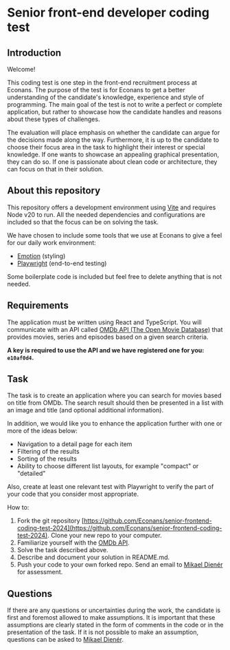 # Senior front-end developer coding test

## Introduction

Welcome!

This coding test is one step in the front-end recruitment process at Econans. The purpose of the test is for Econans to get a better understanding of the candidate's knowledge, experience and style of programming. The main goal of the test is not to write a perfect or complete application, but rather to showcase how the candidate handles and reasons about these types of challenges.

The evaluation will place emphasis on whether the candidate can argue for the decisions made along the way. Furthermore, it is up to the candidate to choose their focus area in the task to highlight their interest or special knowledge. If one wants to showcase an appealing graphical presentation, they can do so. If one is passionate about clean code or architecture, they can focus on that in their solution.

## About this repository

This repository offers a development environment using [Vite](https://vitejs.dev) and requires Node v20 to run. All the needed dependencies and configurations are included so that the focus can be on solving the task.

We have chosen to include some tools that we use at Econans to give a feel for our daily work environment:

- [Emotion](https://emotion.sh/docs/introduction) (styling)
- [Playwright](https://playwright.dev/) (end-to-end testing)

Some boilerplate code is included but feel free to delete anything that is not needed.

## Requirements

The application must be written using React and TypeScript. You will communicate with an API called [OMDb API (The Open Movie Database)](http://www.omdbapi.com/) that provides movies, series and episodes based on a given search criteria.

**A key is required to use the API and we have registered one for you: `e10af0d4`.**

## Task

The task is to create an application where you can search for movies based on title from OMDb. The search result should then be presented in a list with an image and title (and optional additional information).

In addition, we would like you to enhance the application further with one or more of the ideas below:

- Navigation to a detail page for each item
- Filtering of the results
- Sorting of the results
- Ability to choose different list layouts, for example "compact" or "detailed"

Also, create at least one relevant test with Playwright to verify the part of your code that you consider most appropriate.

How to:

1. Fork the git repository [https://github.com/Econans/senior-frontend-coding-test-2024](https://github.com/Econans/senior-frontend-coding-test-2024). Clone your new repo to your computer.
2. Familiarize yourself with the [OMDb API](http://www.omdbapi.com/).
3. Solve the task described above.
4. Describe and document your solution in README.md.
5. Push your code to your own forked repo. Send an email to [Mikael Dienér](mailto:mikael.diener@econans.com) for assessment.

## Questions

If there are any questions or uncertainties during the work, the candidate is first and foremost allowed to make assumptions. It is important that these assumptions are clearly stated in the form of comments in the code or in the presentation of the task. If it is not possible to make an assumption, questions can be asked to [Mikael Dienér](mailto:mikael.diener@econans.com).
